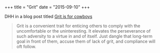 +++
title = "Grit"
date = "2015-09-10"
+++

DHH in a blog post titled [Grit is for cowboys][1]

> Grit is a convenient trait for enticing others to comply with the uncomfortable or the uninteresting. It elevates the perseverance of such adversity to a virtue in and of itself. Just dangle that long-term goal in front of them, accuse them of lack of grit, and compliance will oft follow.

[1]: https://signalvnoise.com/posts/3924-grit-is-for-cowboys
